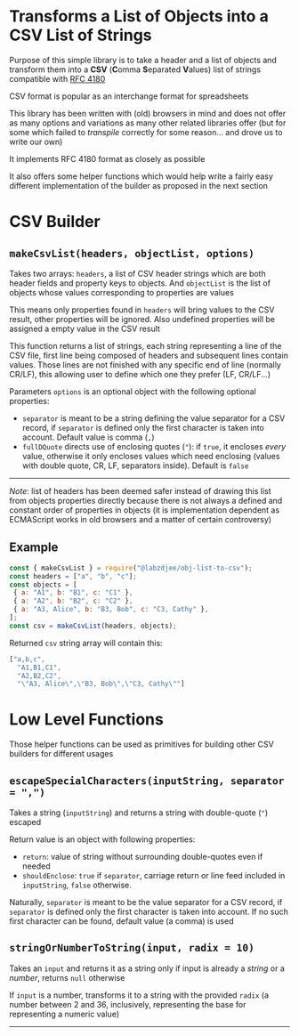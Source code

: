 # Transforms a List of Objects into a CSV List of Strings

Purpose of this simple library is to take a header and a list of objects and transform them into a **CSV** (**C**omma **S**eparated **V**alues) list of strings compatible with [RFC 4180](https://tools.ietf.org/html/rfc4180)

CSV format is popular as an interchange format for spreadsheets

This library has been written with (old) browsers in mind and does not offer as many options  and variations as many other related libraries offer (but for some which failed to *transpile* correctly for some reason... and drove us to write our own)

It implements RFC 4180 format as closely as possible

It also offers some helper functions which would help write a fairly easy different implementation of the builder as proposed in the next section

# CSV Builder

## `makeCsvList(headers, objectList, options)`

Takes two arrays: `headers`, a list of CSV header strings which are both header fields and property keys to objects. And `objectList` is the list of objects whose values corresponding to properties are values

This means only properties found in `headers` will bring values to the CSV result, other properties will be ignored. Also undefined properties will be assigned a empty value in the CSV result

This function returns a list of strings, each string representing a line of the CSV file, first line being composed of headers and subsequent lines contain values. Those lines are not finished with any specific end of line (normally CR/LF), this allowing user to define which one they prefer (LF, CR/LF...)

Parameters `options` is an optional object with the following optional properties:

- `separator` is meant to be a string defining  the value separator for a CSV record, if `separator` is defined only the first character is taken into account. Default value is comma (`,`)
- `fullDQuote` directs use of enclosing quotes (`"`): if `true`, it encloses *every* value, otherwise it only encloses values which need enclosing (values with double quote, CR, LF, separators inside). Default is `false`

------

*Note*: list of headers has been deemed safer instead of drawing this list from objects properties directly because there is not always a defined and constant order of properties in objects (it is implementation dependent as ECMAScript works in old browsers and a matter of certain controversy)

## Example

```javascript
const { makeCsvList } = require("@labzdjee/obj-list-to-csv");
const headers = ["a", "b", "c"];
const objects = [
 { a: "A1", b: "B1", c: "C1" },
 { a: "A2", b: "B2", c: "C2" },
 { a: "A3, Alice", b: "B3, Bob", c: "C3, Cathy" },
];
const csv = makeCsvList(headers, objects);
```

Returned `csv` string array will contain this:

```javascript
["a,b,c",
  "A1,B1,C1",
  "A2,B2,C2",
  "\"A3, Alice\",\"B3, Bob\",\"C3, Cathy\""]
```

# Low Level Functions

Those helper functions can be used as primitives for building other CSV builders for different usages

## `escapeSpecialCharacters(inputString, separator = ",")`

Takes a string (`inputString`) and returns a string with double-quote (`"`) escaped

Return value is an object with following properties:

- `return`: value of string without surrounding double-quotes even if needed
- `shouldEnclose`: `true` if `separator`, carriage return or line feed included in `inputString`, `false` otherwise. 

Naturally, `separator` is meant to be the value separator for a CSV record, if `separator` is defined only the first character is taken into account. If no such first character can be found, default value (a comma) is used

## `stringOrNumberToString(input, radix = 10)`

Takes an `input` and returns it as a string only if input is already a *string* or a *number*, returns `null` otherwise

If `input` is a number, transforms it to a string with the provided `radix` (a number between 2 and 36, inclusively, representing the base for representing a numeric value)

------

